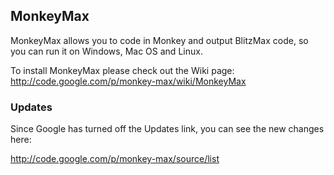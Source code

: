 ## MonkeyMax ##

MonkeyMax allows you to code in Monkey and output BlitzMax code, so you can run it on Windows, Mac OS and Linux.

To install MonkeyMax please check out the Wiki page: http://code.google.com/p/monkey-max/wiki/MonkeyMax

### Updates ###

Since Google has turned off the Updates link, you can see the new changes here:

http://code.google.com/p/monkey-max/source/list